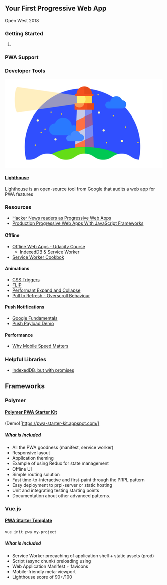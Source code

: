 ## Your First Progressive Web App
Open West 2018

### Getting Started
1. 

### PWA Support

### Developer Tools

![Lighthouse Logo](/assets/images/pwa-lighthouse.png)
#### [Lighthouse](https://developers.google.com/web/tools/lighthouse/)

Lighthouse is an open-source tool from Google that audits a web app for PWA features

### Resources

- [Hacker News readers as Progressive Web Apps](https://hnpwa.com/)
- [Production Progressive Web Apps With JavaScript Frameworks](https://www.youtube.com/watch?v=aCMbSyngXB4)

#### Offline
- [Offline Web Apps - Udacity Course](https://www.udacity.com/course/offline-web-applications--ud899)
  - IndexedDB & Service Worker
- [Service Worker Cookbok](https://serviceworke.rs/)

#### Animations
- [CSS Triggers](https://csstriggers.com/)
- [FLIP](https://aerotwist.com/blog/flip-your-animations/)
- [Performant Expand and Collapse](https://developers.google.com/web/updates/2017/03/performant-expand-and-collapse)
- [Pull to Refresh - Overscroll Behaviour](https://developers.google.com/web/updates/2017/11/overscroll-behavior#disablp2r)

#### Push Notifications
- [Google Fundamentals](https://developers.google.com/web/fundamentals/push-notifications/)
- [Push Payload Demo](https://serviceworke.rs/push-payload_demo.html)

#### Performance
- [Why Mobile Speed Matters](https://www.doubleclickbygoogle.com/articles/mobile-speed-matters/)


### Helpful Libraries
- [IndexedDB, but with promises](https://github.com/jakearchibald/idb)

## Frameworks

### Polymer
#### [Polymer PWA Starter Kit](https://github.com/Polymer/pwa-starter-kit)
(Demo)[https://pwa-starter-kit.appspot.com/]
##### What is Included
- All the PWA goodness (manifest, service worker)
- Responsive layout
- Application theming
- Example of using Redux for state management
- Offline UI
- Simple routing solution
- Fast time-to-interactive and first-paint through the PRPL pattern
- Easy deployment to prpl-server or static hosting
- Unit and integrating testing starting points
- Documentation about other advanced patterns.

### Vue.js
#### [PWA Starter Template](https://github.com/vuejs-templates/pwa)
`vue init pwa my-project`
##### What is Included
- Service Worker precaching of application shell + static assets (prod)
- Script (async chunk) preloading using <link rel="preload">
- Web Application Manifest + favicons
- Mobile-friendly meta-viewport
- Lighthouse score of 90+/100
